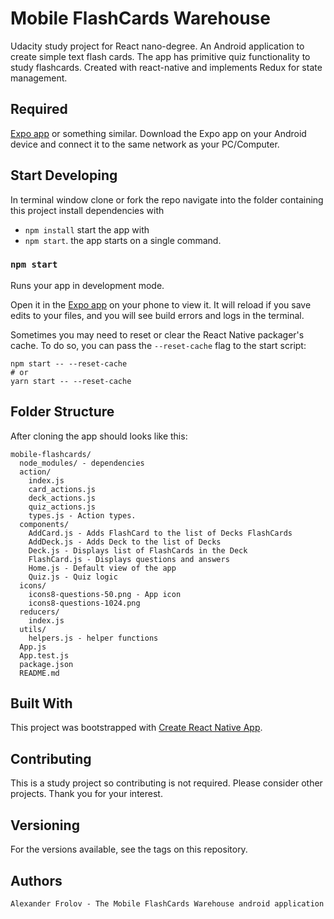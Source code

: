 # Mobile FlashCards Warehouse

Udacity study project for React nano-degree.
An Android application to create simple text flash cards. The app has
primitive quiz functionality to study flashcards.
Created with react-native and implements Redux for state management.

## Required

[Expo app](https://expo.io) or something similar.
Download the Expo app on your Android device and connect it to the same
network as your PC/Computer.

##  Start Developing

In terminal window
clone or fork the repo
navigate into the folder containing this project
install dependencies with
- `npm install`
start the app with
- `npm start`. the app starts on a single command.

### `npm start`

Runs your app in development mode.

Open it in the [Expo app](https://expo.io) on your phone to view it. It will reload if you save edits to your files, and you will see build errors and logs in the terminal.

Sometimes you may need to reset or clear the React Native packager's cache. To do so, you can pass the `--reset-cache` flag to the start script:

```
npm start -- --reset-cache
# or
yarn start -- --reset-cache
```
## Folder Structure

After cloning the app should looks like this:

```
mobile-flashcards/
  node_modules/ - dependencies
  action/
    index.js
    card_actions.js
    deck_actions.js
    quiz_actions.js
    types.js - Action types.
  components/
    AddCard.js - Adds FlashCard to the list of Decks FlashCards
    AddDeck.js - Adds Deck to the list of Decks
    Deck.js - Displays list of FlashCards in the Deck
    FlashCard.js - Displays questions and answers
    Home.js - Default view of the app
    Quiz.js - Quiz logic
  icons/
    icons8-questions-50.png - App icon
    icons8-questions-1024.png
  reducers/
    index.js
  utils/
    helpers.js - helper functions
  App.js
  App.test.js
  package.json
  README.md

```

## Built With

This project was bootstrapped with [Create React Native App](https://github.com/react-community/create-react-native-app).


## Contributing

This is a study project so contributing is not required. Please consider other projects. Thank you for your interest.

## Versioning

For the versions available, see the tags on this repository.

## Authors

    Alexander Frolov - The Mobile FlashCards Warehouse android application
